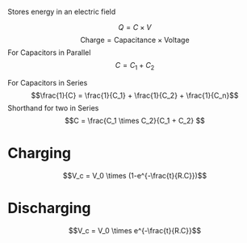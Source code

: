 Stores energy in an electric field

$$Q = C \times V$$
$$\text{Charge} = \text{Capacitance} \times \text{Voltage}$$
For Capacitors in Parallel
$$C = C_1 + C_2$$

For Capacitors in Series
$$\frac{1}{C} = \frac{1}{C_1} + \frac{1}{C_2} + \frac{1}{C_n}$$
Shorthand for two in Series
$$C = \frac{C_1 \times C_2}{C_1 + C_2} $$
# Charging
$$V_c = V_0 \times (1-e^{-\frac{t}{R.C}})$$

# Discharging
$$V_c = V_0 \times e^{-\frac{t}{R.C}}$$